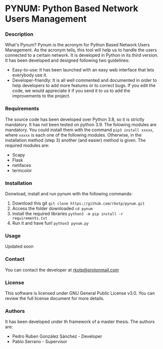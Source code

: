 # PYNUM: Python Based Network Users Management
### Description
What's Pynum? Pynum is the acronym for Python Based Network Users Management. As the acronym tells, this tool will help us to handle the users connected to a certain network. It is developed in Python in its third version. It has been developed and designed following two guidelines:
* Easy-to-use: It has been launched with an easy web interface that lets everybody use it.
* Developer-friendly: It is all well commented and documented in order to help developers to add more features or to correct bugs. If you edit the code, we would appreciate it if you send it to us to add the improvements to the project.
### Requirements
The source code has been developed over Python 3.8, so it is strictly mandatory. It has not been tested on python 3.9.
The folowing modules are mandatory. You could install them with the command `pip3 install xxxxx`, where `xxxxx` is each one of the following modules. Otherwise, in the installation method (step 3) another (and easier) method is given. The required modules are:
- Scapy
- Flask
- netifaces
- termcolor
### Installation
Donwload, install and run pynum with the following commands:
1. Download this git
`git clone https://github.com/rkotp/pynum.git`
2. Access the folder downloaded
`cd pynum`
3. Install the required libraries
`python3 -m pip install -r requirements.txt`
4. Run it and have fun!
`python3 pynum.py`
### Usage
Updated soon
### Contact
You can contact the developer at rkotp@protonmail.com
### License
This software is licensed under GNU General Public License v3.0. You can review the full license document for more  details.
### Authors
It has been developed under th framework of a master thesis. The authors are:
* Pedro Ruben González Sánchez - Developer
* Pablo Serrano - Supervisor
